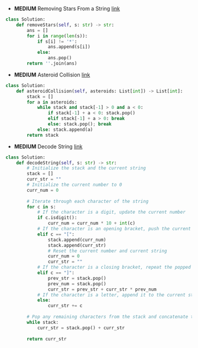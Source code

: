 - __MEDIUM__ Removing Stars From a String [link](https://leetcode.com/problems/removing-stars-from-a-string/?envType=study-plan-v2&envId=leetcode-75)
```python
class Solution:
    def removeStars(self, s: str) -> str:
        ans = []
        for i in range(len(s)):
            if s[i] != '*':
                ans.append(s[i])
            else:
                ans.pop()
        return ''.join(ans)
```

- __MEDIUM__ Asteroid Collision [link](https://leetcode.com/problems/asteroid-collision/?envType=study-plan-v2&envId=leetcode-75)
```python
class Solution:
    def asteroidCollision(self, asteroids: List[int]) -> List[int]:
        stack = []
        for a in asteroids:
            while stack and stack[-1] > 0 and a < 0:
                if stack[-1] + a < 0: stack.pop()
                elif stack[-1] + a > 0: break    
                else: stack.pop(); break
            else: stack.append(a)        
        return stack
```

- __MEDIUM__ Decode String [link](https://leetcode.com/problems/decode-string/?envType=study-plan-v2&envId=leetcode-75)
```python
class Solution:
    def decodeString(self, s: str) -> str:
        # Initialize the stack and the current string
        stack = []
        curr_str = ""
        # Initialize the current number to 0
        curr_num = 0
        
        # Iterate through each character of the string
        for c in s:
            # If the character is a digit, update the current number
            if c.isdigit():
                curr_num = curr_num * 10 + int(c)
            # If the character is an opening bracket, push the current number and current string onto the stack
            elif c == "[":
                stack.append(curr_num)
                stack.append(curr_str)
                # Reset the current number and current string
                curr_num = 0
                curr_str = ""
            # If the character is a closing bracket, repeat the popped characters and push the result back onto the stack
            elif c == "]":
                prev_str = stack.pop()
                prev_num = stack.pop()
                curr_str = prev_str + curr_str * prev_num
            # If the character is a letter, append it to the current string
            else:
                curr_str += c
        
        # Pop any remaining characters from the stack and concatenate them to the final result
        while stack:
            curr_str = stack.pop() + curr_str
        
        return curr_str
```

